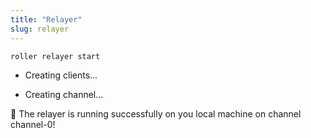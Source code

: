 ```yaml
---
title: "Relayer"
slug: relayer
---
```


```
roller relayer start
```

-   Creating clients...

-   Creating channel...

💈 The relayer is running successfully on you local machine on channel channel-0!

